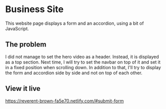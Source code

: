 # Business Site

This website page displays a form and an accordion, using a bit of JavaScript.

## The problem

I did not manage to set the hero video as a header. Instead, it is displayed as a top section. Next time, I will try to set the navbar on top of it and set it in a fixed position when scrolling down. In addition to that, I'll try to display the form and accordion side by side and not on top of each other.


## View it live
https://reverent-brown-fa5e70.netlify.com/#submit-form

